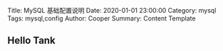 Title: MySQL 基础配置说明
Date: 2020-01-01 23:00:00
Category: mysql
Tags: mysql,config
Author: Cooper
Summary: Content Template

## Hello Tank

